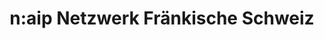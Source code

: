 ---
title: "n:aip Netzwerk Fränkische Schweiz"
url: /effeltrich/n-aip-netzwerk-fraenkische-schweiz/
shop: Sanitätshaus
---